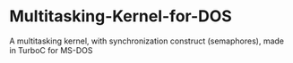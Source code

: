 # Multitasking-Kernel-for-DOS
A multitasking kernel, with synchronization construct (semaphores), made in TurboC for MS-DOS
